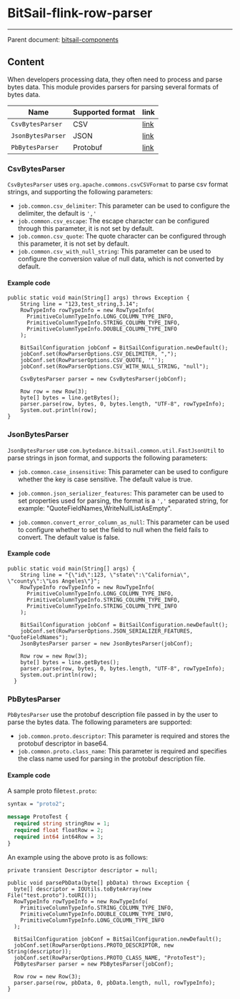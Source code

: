 # BitSail-flink-row-parser

----- 

Parent document: [bitsail-components](../../../components.md)

## Content

When developers processing data, they often need to process and parse bytes data. This module provides parsers for parsing several formats of bytes data.

| Name              | Supported format | link                   |
|-------------------|------------------|------------------------|
| `CsvBytesParser`  | CSV              | [link](#jump_csv)      |
| `JsonBytesParser` | JSON             | [link](#jump_json)     |
| `PbBytesParser`   | Protobuf         | [link](#jump_protobuf) |


### <span id="jump_csv">CsvBytesParser</span>

`CsvBytesParser` uses `org.apache.commons.csvCSVFormat` to parse csv format strings, and supporting the following parameters:

- `job.common.csv_delimiter`: This parameter can be used to configure the delimiter, the default is `','`
- `job.common.csv_escape`: The escape character can be configured through this parameter, it is not set by default.
- `job.common.csv_quote`: The quote character can be configured through this parameter, it is not set by default.
- `job.common.csv_with_null_string`: This parameter can be used to configure the conversion value of null data, which is not converted by default.


#### Example code

```
public static void main(String[] args) throws Exception {
    String line = "123,test_string,3.14";
    RowTypeInfo rowTypeInfo = new RowTypeInfo(
      PrimitiveColumnTypeInfo.LONG_COLUMN_TYPE_INFO,
      PrimitiveColumnTypeInfo.STRING_COLUMN_TYPE_INFO,
      PrimitiveColumnTypeInfo.DOUBLE_COLUMN_TYPE_INFO
    );

    BitSailConfiguration jobConf = BitSailConfiguration.newDefault();
    jobConf.set(RowParserOptions.CSV_DELIMITER, ",");
    jobConf.set(RowParserOptions.CSV_QUOTE, '"');
    jobConf.set(RowParserOptions.CSV_WITH_NULL_STRING, "null");

    CsvBytesParser parser = new CsvBytesParser(jobConf);

    Row row = new Row(3);
    byte[] bytes = line.getBytes();
    parser.parse(row, bytes, 0, bytes.length, "UTF-8", rowTypeInfo);
    System.out.println(row);
}
```

### <span id="jump_json">JsonBytesParser</span>

`JsonBytesParser` use `com.bytedance.bitsail.common.util.FastJsonUtil` to parse strings in json format, and supports the following parameters:

 - `job.common.case_insensitive`: This parameter can be used to configure whether the key is case sensitive. The default value is true.

 - `job.common.json_serializer_features`: This parameter can be used to set properties used for parsing, the format is a `','` separated string, for example: "QuoteFieldNames,WriteNullListAsEmpty".

 - `job.common.convert_error_column_as_null`: This parameter can be used to configure whether to set the field to null when the field fails to convert. The default value is false.


#### Example code

```
public static void main(String[] args) {
    String line = "{\"id\":123, \"state\":\"California\", \"county\":\"Los Angeles\"}";
    RowTypeInfo rowTypeInfo = new RowTypeInfo(
      PrimitiveColumnTypeInfo.LONG_COLUMN_TYPE_INFO,
      PrimitiveColumnTypeInfo.STRING_COLUMN_TYPE_INFO,
      PrimitiveColumnTypeInfo.STRING_COLUMN_TYPE_INFO
    );

    BitSailConfiguration jobConf = BitSailConfiguration.newDefault();
    jobConf.set(RowParserOptions.JSON_SERIALIZER_FEATURES, "QuoteFieldNames");
    JsonBytesParser parser = new JsonBytesParser(jobConf);
    
    Row row = new Row(3);
    byte[] bytes = line.getBytes();
    parser.parse(row, bytes, 0, bytes.length, "UTF-8", rowTypeInfo);
    System.out.println(row);
  }
```

### <span id="jump_protobuf">PbBytesParser</span>

`PbBytesParser` use the protobuf description file passed in by the user to parse the bytes data. The following parameters are supported:

- `job.common.proto.descriptor`: This parameter is required and stores the protobuf descriptor in base64.
- `job.common.proto.class_name`: This parameter is required and specifies the class name used for parsing in the protobuf description file.

#### Example code

A sample proto file`test.proto`:
```protobuf
syntax = "proto2";

message ProtoTest {
  required string stringRow = 1;
  required float floatRow = 2;
  required int64 int64Row = 3;
}
```

An example using the above proto is as follows:

```
private transient Descriptor descriptor = null;

public void parsePbData(byte[] pbData) throws Exception {
  byte[] descriptor = IOUtils.toByteArray(new File("test.proto").toURI());
  RowTypeInfo rowTypeInfo = new RowTypeInfo(
    PrimitiveColumnTypeInfo.STRING_COLUMN_TYPE_INFO,
    PrimitiveColumnTypeInfo.DOUBLE_COLUMN_TYPE_INFO,
    PrimitiveColumnTypeInfo.LONG_COLUMN_TYPE_INFO
  );
    
  BitSailConfiguration jobConf = BitSailConfiguration.newDefault();
  jobConf.set(RowParserOptions.PROTO_DESCRIPTOR, new String(descriptor));
  jobConf.set(RowParserOptions.PROTO_CLASS_NAME, "ProtoTest");
  PbBytesParser parser = new PbBytesParser(jobConf);

  Row row = new Row(3);
  parser.parse(row, pbData, 0, pbData.length, null, rowTypeInfo);
}
```



